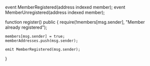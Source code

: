 event MemberRegistered(address indexed member);
event MemberUnregistered(address indexed member);

function register() public {
    require(!members[msg.sender], "Member already registered");
    
    members[msg.sender] = true;
    memberAddresses.push(msg.sender);
    
    emit MemberRegistered(msg.sender);
}

